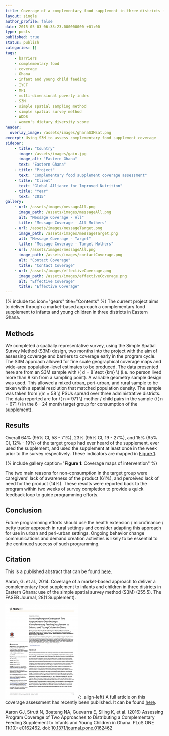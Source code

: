 ```yaml
---
title: Coverage of a complementary food supplement in three districts in Eastern Ghana
layout: single
author_profile: false
date: 2015-05-03 06:33:23.000000000 +01:00
type: posts
published: true
status: publish
categories: []
tags:
    - barriers
    - complementary food
    - coverage
    - Ghana
    - infant and young child feeding
    - IYCF
    - MPI
    - multi-dimensional poverty index
    - S3M
    - simple spatial sampling method
    - simple spatial survey method
    - WDDS
    - women's dietary diversity score
header:
  overlay_image: /assets/images/ghanaS3Msat.png
excerpt: Using S3M to assess complementary food supplement coverage
sidebar:
    - title: "Country"
      image: /assets/images/gain.jpg
      image_alt: "Eastern Ghana"
      text: "Eastern Ghana"
    - title: "Project"
      text: "Complementary food supplement coverage assessment"
    - title: "Client"
      text: "Global Alliance for Improved Nutrition"
    - title: "Year"
      text: "2015"
gallery:
    - url: /assets/images/messageAll.png
      image_path: /assets/images/messageAll.png
      alt: "Message Coverage - All"
      title: "Message Coverage - All Mothers"
    - url: /assets/images/messageTarget.png
      image_path: /assets/images/messageTarget.png
      alt: "Message Coverage - Target"
      title: "Message Coverage - Target Mothers"
    - url: /assets/images/messageAll.png
      image_path: /assets/images/contactCoverage.png
      alt: "Contact Coverage"
      title: "Contact Coverage"
    - url: /assets/images/effectiveCoverage.png
      image_path: /assets/images/effectiveCoverage.png
      alt: "Effective Coverage"
      title: "Effective Coverage"
---
```

{% include toc icon="gears" title="Contents" %}
The current project aims to deliver through a market-based approach a complementary food supplement to infants and young children in three districts in Eastern Ghana.


## Methods
We completed a spatially representative survey, using the Simple Spatial Survey Method (S3M) design, two months into the project with the aim of assessing coverage and barriers to coverage early in the program cycle. The S3M approach allowed for fine scale geographical coverage maps and wide-area population-level estimates to be produced. The data presented here are from an S3M sample with \\( d = 8 \text {km} \\)   (i.e. no person lived more than 8 km from a sampling point). A variable geometry sample design was used. This allowed a mixed urban, peri-urban, and rural sample to be taken with a spatial resolution that matched population density. The sample was taken from \\(m = 58 \\) PSUs spread over three administrative districts. The data reported are for \\( n = 971 \\) mother / child pairs in the sample (\\( n = 671 \\) in the 6 - 24 month target group for consumption of the supplement). 


## Results
Overall 64% (95% CI, 58 - 71%), 23% (95% CI, 19 - 27%), and 15% (95% CI, 12% - 19%) of the target group had ever heard of the supplement, ever used the supplement, and used the supplement at least once in the week prior to the survey respectively. These indicators are mapped in [Figure 1](#FIG1).
<br/>

<a name="FIG1"></a>
{% include gallery caption="**Figure 1**: Coverage maps of intervention" %}

The two main reasons for non-consumption in the target group were caregivers' lack of awareness of the product (61%), and perceived lack of need for the product (14%). These results were reported back to the program within two weeks of survey completion to provide a quick feedback loop to guide programming efforts.


## Conclusion
Future programming efforts should use the health extension / microfinance / petty trader approach in rural settings and consider adapting this approach for use in urban and peri-urban settings. Ongoing behavior change communications and demand creation activities is likely to be essential to the continued success of such programming.


## Citation

This is a published abstract that can be found [here](http://www.fasebj.org/content/28/1_Supplement/255.5.abstract?sid=b3bc32c3-eda7-4d82-bd85-14b8e4e3078e).

Aaron, G. et al., 2014. Coverage of a market-based approach to deliver a complementary food supplement to infants and children in three districts in Eastern Ghana: use of the simple spatial survey method (S3M) (255.5). The FASEB Journal, 28(1 Supplement).

![image-left](/assets/images/journal.pone_.0162462-232x300.png){: .align-left}
A full article on this coverage assessment has recently been published. It can be found [here](http://journals.plos.org/plosone/article?id=10.1371/journal.pone.0162462). 

Aaron GJ, Strutt N, Boateng NA, Guevarra E, Siling K, et al. (2016) Assessing Program Coverage of Two Approaches to Distributing a Complementary Feeding Supplement to Infants and Young Children in Ghana. PLoS ONE 11(10): e0162462. doi: [10.1371/journal.pone.0162462](10.1371/journal.pone.0162462) 

<br/>
<br/>
